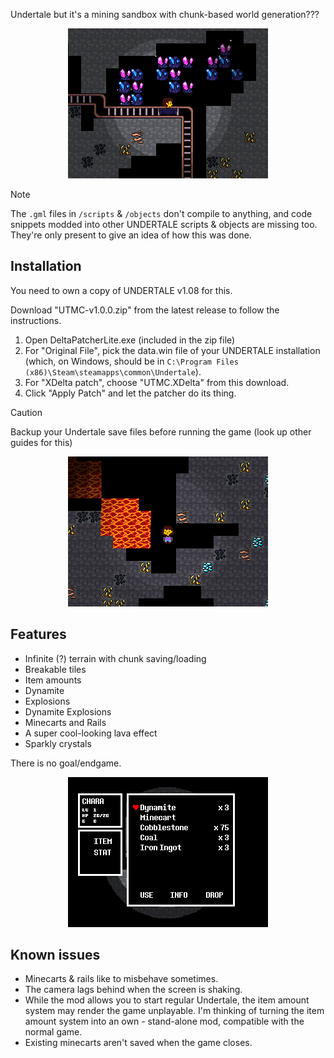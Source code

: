 Undertale but it's a mining sandbox with chunk-based world generation???


<p align="center">
<img src="images/minecart.png" width="320">
</p>

> [!NOTE] 
> The `.gml` files in `/scripts` & `/objects` don't compile to anything, and code snippets modded into other UNDERTALE scripts & objects are missing too. They're only present to give an idea of how this was done.
> 
## Installation

You need to own a copy of UNDERTALE v1.08 for this.

Download "UTMC-v1.0.0.zip" from the latest release to follow the instructions.

1. Open DeltaPatcherLite.exe (included in the zip file)
2. For "Original File", pick the data.win file of your UNDERTALE installation (which, on Windows, should be in `C:\Program Files (x86)\Steam\steamapps\common\Undertale`).
3. For "XDelta patch", choose "UTMC.XDelta" from this download.
4. Click "Apply Patch" and let the patcher do its thing.

> [!CAUTION]
> Backup your Undertale save files before running the game (look up other guides for this)

<p align="center">
<img src="images/lava.png" width="320">
</p>

## Features

- Infinite (?) terrain with chunk saving/loading
- Breakable tiles
- Item amounts
- Dynamite
- Explosions
- Dynamite Explosions
- Minecarts and Rails
- A super cool-looking lava effect
- Sparkly crystals

There is no goal/endgame.

<p align="center">
<img src="images/inventory.png" width="320">
</p>

## Known issues

- Minecarts & rails like to misbehave sometimes.
- The camera lags behind when the screen is shaking.
- While the mod allows you to start regular Undertale, the item amount system may render the game unplayable. I'm thinking of turning the item amount system into an own - stand-alone mod, compatible with the normal game.
- Existing minecarts aren't saved when the game closes.
